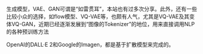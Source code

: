 生成模型，VAE、GAN可谓是“如雷贯耳”，本站也有过多次分享。此外，还有一些比较小众的选择，如flow模型、VQ-VAE等，也颇有人气，尤其是VQ-VAE及其变体VQ-GAN，近期已经逐渐发展到“图像的Tokenizer”的地位，用来直接调用NLP的各种预训练方法

OpenAI的DALL·E 2和Google的Imagen，都是基于扩散模型来完成的。